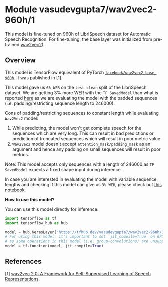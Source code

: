 # Module vasudevgupta7/wav2vec2-960h/1

This model is fine-tuned on 960h of LibriSpeech dataset for Automatic Speech Recognition. For fine-tuning, the base layer was initialized from pre-trained [wav2vec2](https://tfhub.dev/vasudevgupta7/wav2vec2/1)).

<!-- asset-path: https://storage.googleapis.com/gsoc-weights/wav2vec2-960h/saved-model.tar.gz -->
<!-- task: audio-stt -->
<!-- network-architecture: wav2vec2 -->
<!-- format: saved_model_2 -->
<!-- fine-tunable: false -->
<!-- license: apache-2.0 -->
<!-- language: en -->
<!-- colab: https://colab.research.google.com/github/vasudevgupta7/gsoc-wav2vec2/blob/main/notebooks/librispeech_evaluation_WER_6.ipynb -->

## Overview

This model is TensorFlow equivalent of PyTorch [`facebook/wav2vec2-base-960h`](https://huggingface.co/facebook/wav2vec2-base-960h). It was published in [1].

This model gave us `6% WER` on the `test-clean` split of the LibriSpeech dataset. We are getting 3% more WER with the `TF SavedModel` than what is reported [here](https://huggingface.co/facebook/wav2vec2-base-960h) as we are evaluating the model with the padded sequences (i.e. padding/restricting sequence length to 246000).

Cons of padding/restricting sequences to constant length while evaluating `Wav2Vec2` model:

1. While predicting, the model won't get complete speech for the sequences which are very long. This can result in bad predictions or prediction of truncated sequences which will result in poor metric value
2. `Wav2Vec2` model doesn't accept `attention_mask/padding_mask` as an argument and hence any padding on small sequences will result in poor metrics.

Note: This model accepts only sequences with a length of 246000 as `TF SavedModel` expects a fixed shape input during inference.

In case you are interested in evaluating the model with variable sequence lengths and checking if this model can give us `3% WER`, please check out [this notebook](https://colab.research.google.com/github/vasudevgupta7/gsoc-wav2vec2/blob/main/notebooks/librispeech_evaluation_WER_3.ipynb).

**How to use this model?**

You can use this model directly for inference.

```python
import tensorflow as tf
import tensorflow_hub as hub

model = hub.KerasLayer("https://tfhub.dev/vasudevgupta7/wav2vec2-960h/1")
# For using this model, it's important to set `jit_compile=True` on GPUs/CPUs
# as some operations in this model (i.e. group-convolutions) are unsupported without it
model = tf.function(model, jit_compile=True)
```

References
--------------
[1] [wav2vec 2.0: A Framework for Self-Supervised Learning of Speech Representations](https://arxiv.org/abs/2006.11477).
